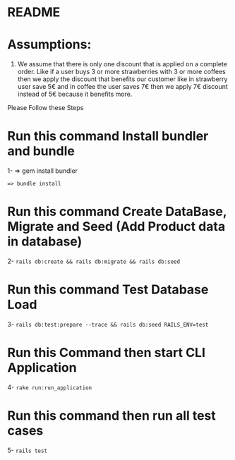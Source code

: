 # README

# Assumptions:
 1. We assume that there is only one discount that is applied on a complete order. Like if a user buys 3 or more strawberries with 3 or more coffees then we apply the discount that benefits our customer like in strawberry user save 5€ and in coffee the user saves 7€ then we apply 7€ discount instead of 5€ because it benefits more.

Please Follow these Steps

# Run this command Install bundler and bundle

1-  => gem install bundler
	
	=> bundle install 

# Run this command Create DataBase, Migrate and Seed (Add Product data in database)

2- `rails db:create && rails db:migrate && rails db:seed` 

# Run this command Test Database Load
 
3- `rails db:test:prepare --trace && rails db:seed RAILS_ENV=test`

# Run this Command then start CLI Application

4- `rake run:run_application`

# Run this command then run all test cases

5- `rails test` 